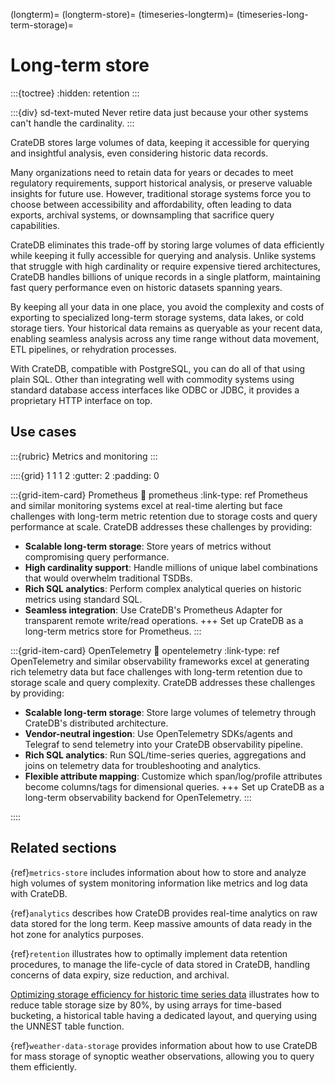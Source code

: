 (longterm)=
(longterm-store)=
(timeseries-longterm)=
(timeseries-long-term-storage)=

# Long-term store

:::{toctree}
:hidden:
retention
:::

:::{div} sd-text-muted
Never retire data just because your other systems can't handle the cardinality.
:::

CrateDB stores large volumes of data, keeping it accessible for querying
and insightful analysis, even considering historic data records.

Many organizations need to retain data for years or decades to meet regulatory
requirements, support historical analysis, or preserve valuable insights for
future use. However, traditional storage systems force you to choose between
accessibility and affordability, often leading to data exports, archival
systems, or downsampling that sacrifice query capabilities.

CrateDB eliminates this trade-off by storing large volumes of data efficiently
while keeping it fully accessible for querying and analysis. Unlike systems
that struggle with high cardinality or require expensive tiered architectures,
CrateDB handles billions of unique records in a single platform, maintaining
fast query performance even on historic datasets spanning years.

By keeping all your data in one place, you avoid the complexity and costs of
exporting to specialized long-term storage systems, data lakes, or cold storage
tiers. Your historical data remains as queryable as your recent data, enabling
seamless analysis across any time range without data movement, ETL pipelines,
or rehydration processes.

With CrateDB, compatible with PostgreSQL, you can do all of that using plain SQL.
Other than integrating well with commodity systems using standard database
access interfaces like ODBC or JDBC, it provides a proprietary HTTP interface
on top.

## Use cases

:::{rubric} Metrics and monitoring
:::

::::{grid} 1 1 1 2
:gutter: 2
:padding: 0

:::{grid-item-card} Prometheus
:link: prometheus
:link-type: ref
Prometheus and similar monitoring systems excel at real-time alerting but face challenges
with long-term metric retention due to storage costs and query performance at scale. CrateDB
addresses these challenges by providing:
- **Scalable long-term storage**: Store years of metrics without compromising query performance.
- **High cardinality support**: Handle millions of unique label combinations that would overwhelm traditional TSDBs.
- **Rich SQL analytics**: Perform complex analytical queries on historic metrics using standard SQL.
- **Seamless integration**: Use CrateDB's Prometheus Adapter for transparent remote write/read operations.
+++
Set up CrateDB as a long-term metrics store for Prometheus.
:::

:::{grid-item-card} OpenTelemetry
:link: opentelemetry
:link-type: ref
OpenTelemetry and similar observability frameworks excel at generating rich telemetry data
but face challenges with long-term retention due to storage scale and query complexity.
CrateDB addresses these challenges by providing:
- **Scalable long-term storage**: Store large volumes of telemetry through CrateDB's distributed architecture.
- **Vendor-neutral ingestion**: Use OpenTelemetry SDKs/agents and Telegraf to send telemetry into your CrateDB observability pipeline.
- **Rich SQL analytics**: Run SQL/time-series queries, aggregations and joins on telemetry data for troubleshooting and analytics.
- **Flexible attribute mapping**: Customize which span/log/profile attributes become columns/tags for dimensional queries.
+++
Set up CrateDB as a long-term observability backend for OpenTelemetry.
:::

::::

## Related sections

{ref}`metrics-store` includes information about how to
store and analyze high volumes of system monitoring information
like metrics and log data with CrateDB.

{ref}`analytics` describes how
CrateDB provides real-time analytics on raw data stored for the long term.
Keep massive amounts of data ready in the hot zone for analytics purposes.

{ref}`retention` illustrates how to optimally implement data retention
procedures, to manage the life-cycle of data stored in CrateDB, handling
concerns of data expiry, size reduction, and archival.

[Optimizing storage efficiency for historic time series data]
illustrates how to reduce table storage size by 80%,
by using arrays for time-based bucketing, a historical table having
a dedicated layout, and querying using the UNNEST table function.

{ref}`weather-data-storage` provides information about how to
use CrateDB for mass storage of synoptic weather observations,
allowing you to query them efficiently.


[Optimizing storage efficiency for historic time series data]: https://community.cratedb.com/t/optimizing-storage-for-historic-time-series-data/762
